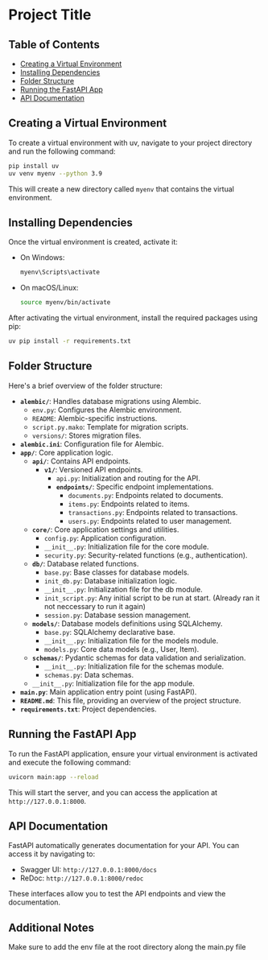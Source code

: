 # Project Title

## Table of Contents
- [Creating a Virtual Environment](#creating-a-virtual-environment)
- [Installing Dependencies](#installing-dependencies)
- [Folder Structure](#folder-structure)
- [Running the FastAPI App](#running-the-fastapi-app)
- [API Documentation](#api-documentation)

## Creating a Virtual Environment

To create a virtual environment with uv, navigate to your project directory and run the following command:

```bash
pip install uv
uv venv myenv --python 3.9
```

This will create a new directory called `myenv` that contains the virtual environment.

## Installing Dependencies

Once the virtual environment is created, activate it:

- On Windows:
  ```bash
  myenv\Scripts\activate
  ```

- On macOS/Linux:
  ```bash
  source myenv/bin/activate
  ```

After activating the virtual environment, install the required packages using pip:

```bash
uv pip install -r requirements.txt
```

## Folder Structure

Here's a brief overview of the folder structure:

* **`alembic/`**:  Handles database migrations using Alembic.
    * `env.py`:  Configures the Alembic environment.
    * `README`: Alembic-specific instructions.
    * `script.py.mako`: Template for migration scripts.
    * `versions/`: Stores migration files.
* **`alembic.ini`**: Configuration file for Alembic.
* **`app/`**: Core application logic.
    * **`api/`**:  Contains API endpoints.
        * **`v1/`**: Versioned API endpoints.
            * `api.py`:  Initialization and routing for the API.
            * **`endpoints/`**:  Specific endpoint implementations.
                * `documents.py`:  Endpoints related to documents.
                * `items.py`: Endpoints related to items.
                * `transactions.py`: Endpoints related to transactions.
                * `users.py`: Endpoints related to user management.
    * **`core/`**: Core application settings and utilities.
        * `config.py`: Application configuration.
        * `__init__.py`: Initialization file for the core module.
        * `security.py`: Security-related functions (e.g., authentication).
    * **`db/`**: Database related functions.
        * `base.py`: Base classes for database models.
        * `init_db.py`: Database initialization logic.
        * `__init__.py`: Initialization file for the db module.
        * `init_script.py`: Any initial script to be run at start. (Already ran it not neccessary to run it again)
        * `session.py`: Database session management.
    * **`models/`**: Database models definitions using SQLAlchemy.
        * `base.py`:  SQLAlchemy declarative base.
        * `__init__.py`: Initialization file for the models module.
        * `models.py`: Core data models (e.g., User, Item).
    * **`schemas/`**: Pydantic schemas for data validation and serialization.
        * `__init__.py`: Initialization file for the schemas module.
        * `schemas.py`:  Data schemas.
    * `__init__.py`:  Initialization file for the app module.
* **`main.py`**: Main application entry point (using FastAPI).
* **`README.md`**: This file, providing an overview of the project structure.
* **`requirements.txt`**: Project dependencies.

## Running the FastAPI App

To run the FastAPI application, ensure your virtual environment is activated and execute the following command:

```bash
uvicorn main:app --reload
```

This will start the server, and you can access the application at `http://127.0.0.1:8000`.

## API Documentation

FastAPI automatically generates documentation for your API. You can access it by navigating to:

- Swagger UI: `http://127.0.0.1:8000/docs`
- ReDoc: `http://127.0.0.1:8000/redoc`

These interfaces allow you to test the API endpoints and view the documentation.


## Additional Notes

Make sure to add the env file at the root directory along the main.py file